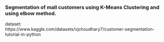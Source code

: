 <h3>Segmentation of mall customers using K-Means Clustering and using elbow method.</h3>
dataset: <br/>
https://www.kaggle.com/datasets/vjchoudhary7/customer-segmentation-tutorial-in-python
